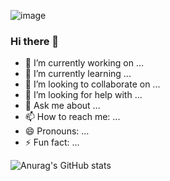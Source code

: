 ![image](https://damajdesprodes509.files.wordpress.com/2013/03/triathlon-banner.gif?w=508&zoom=2)
### Hi there 👋

<!--
**EstradaJavier/EstradaJavier** is a ✨ _special_ ✨ repository because its `README.md` (this file) appears on your GitHub profile.
-->



- 🔭 I’m currently working on ...  
- 🌱 I’m currently learning ...
- 👯 I’m looking to collaborate on ...
- 🤔 I’m looking for help with ...
- 💬 Ask me about ...
- 📫 How to reach me: ...
- 😄 Pronouns: ...
- ⚡ Fun fact: ...

![Anurag's GitHub stats](https://github-readme-stats.vercel.app/api?username=estradajavier&theme=buefy&show_icons=true)
